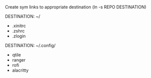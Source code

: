 Create sym links to appropriate destination (ln -s REPO DESTINATION)

DESTINATION: ~/
- .xinitrc
- .zshrc
- .zlogin

DESTINATION: ~/.config/
- qtile
- ranger
- rofi
- alacritty
